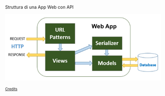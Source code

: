 Struttura di una App Web con API

![](slides/libellula-web/img/django-rest-api-tutorial-example-architecture.png)

<small>
    <a href="https://bezkoder.com/django-rest-api/" target="_blank">
        Credits
    </a>
</small>

